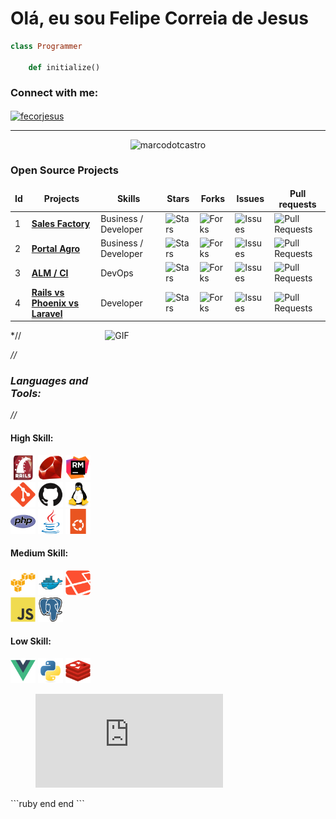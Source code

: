 # Olá, eu sou Felipe Correia de Jesus

```ruby 
class Programmer

	def initialize() 
```

<p align="left">
    <h3 align="left">Connect with me:</h3>
    <a href="https://linkedin.com/in/fecorjesus" target="_blank"><img align="center" src="https://github.com/fecorjesus/fecorjesus/blob/master/linkedin.png?raw=true" alt="fecorjesus" height="30" width="40" /></a>
  
</p>

---

<p align="center"> <img src="https://komarev.com/ghpvc/?username=marcodotcastro" alt="marcodotcastro" /> </p>


<h3>Open Source Projects</h3>
<table>
    <thead align="center">
        <tr border: none;>
            <td><b>Id</b></td>
	    <td><b>Projects</b></td>
	    <td><b>Skills</b></td>
            <td><b>Stars</b></td>
            <td><b>Forks</b></td>
            <td><b>Issues</b></td>
            <td><b>Pull requests</b></td>
        </tr>
    </thead>
    <tbody>
	<tr>
		<td>1</td>
            	<td><a href="https://github.com/marcodotcastro/sale-factory"><b>Sales Factory</b></a></td>
		<td>Business / Developer</td>
            	<td><img alt="Stars" src="https://img.shields.io/github/stars/marcodotcastro/sale-factory?style=flat-square&labelColor=343b41" /></td>
            	<td><img alt="Forks" src="https://img.shields.io/github/forks/marcodotcastro/sale-factory?style=flat-square&labelColor=343b41" /></td>
            	<td><img alt="Issues" src="https://img.shields.io/github/issues/marcodotcastro/sale-factory?style=flat-square&labelColor=343b41" /></td>
            	<td><img alt="Pull Requests" src="https://img.shields.io/github/issues-pr/marcodotcastro/sale-factory?style=flat-square&labelColor=343b41" /></td>
        </tr>
        <tr>
		<td>2</td>
		<td><a href="https://github.com/marcodotcastro/portal-agro"><b>Portal Agro</b></a></td>
	 	<td>Business / Developer</td>
	    	<td><img alt="Stars" src="https://img.shields.io/github/stars/marcodotcastro/portal-agro?style=flat-square&labelColor=343b41" /></td>
            	<td><img alt="Forks" src="https://img.shields.io/github/forks/marcodotcastro/portal-agro?style=flat-square&labelColor=343b41" /></td>
            	<td><img alt="Issues" src="https://img.shields.io/github/issues/marcodotcastro/portal-agro?style=flat-square&labelColor=343b41" /></td>
            	<td><img alt="Pull Requests" src="https://img.shields.io/github/issues-pr/marcodotcastro/portal-agro?style=flat-square&labelColor=343b41" /></td>
        </tr>
        <tr>
		<td>3</td>
            	<td><a href="https://github.com/marcodotcastro/application-lifecycle-management"><b>ALM / CI</b></a></td>
		<td>DevOps</td>
            	<td><img alt="Stars" src="https://img.shields.io/github/stars/marcodotcastro/application-lifecycle-management?style=flat-square&labelColor=343b41" /></td>
            	<td><img alt="Forks" src="https://img.shields.io/github/forks/marcodotcastro/application-lifecycle-management?style=flat-square&labelColor=343b41" /></td>
            	<td><img alt="Issues" src="https://img.shields.io/github/issues/marcodotcastro/application-lifecycle-management?style=flat-square&labelColor=343b41" /></td>
            	<td><img alt="Pull Requests" src="https://img.shields.io/github/issues-pr/marcodotcastro/application-lifecycle-management?style=flat-square&labelColor=343b41" /></td>
        </tr>
	 <tr>
		<td>4</td>
            	<td><a href="https://github.com/marcodotcastro/study-rails-vs-phoenix-vs-laravel"><b>Rails vs Phoenix vs Laravel</b></a></td>
		<td>Developer</td>
            	<td><img alt="Stars" src="https://img.shields.io/github/stars/marcodotcastro/study-rails-vs-phoenix-vs-laravel?style=flat-square&labelColor=343b41" /></td>
            	<td><img alt="Forks" src="https://img.shields.io/github/forks/marcodotcastro/study-rails-vs-phoenix-vs-laravel?style=flat-square&labelColor=343b41" /></td>
            	<td><img alt="Issues" src="https://img.shields.io/github/issues/marcodotcastro/study-rails-vs-phoenix-vs-laravel?style=flat-square&labelColor=343b41" /></td>
            	<td><img alt="Pull Requests" src="https://img.shields.io/github/issues-pr/marcodotcastro/study-rails-vs-phoenix-vs-laravel?style=flat-square&labelColor=343b41" /></td>
        </tr>
    </tbody>
</table>

*// <img align="right" alt="GIF" src="https://github.com/marcodotcastro/marcodotcastro/blob/master/code.gif?raw=true" width="70%" height="400px" />

*// <h3 align="left">Languages and Tools:</h3> //*
    <p align="left">
        <h4 align="left">High Skill:</h4>
        <a href="https://stackshare.io/rails" target="_blank"><img src="https://github.com/devicons/devicon/raw/master/icons/rails/rails-original-wordmark.svg" alt="rails" width="40" height="40" /></a>
        <a href="https://stackshare.io/ruby" target="_blank"><img src="https://github.com/devicons/devicon/raw/master/icons/ruby/ruby-original.svg" alt="ruby" width="40" height="40" /></a>
        <a href="https://stackshare.io/rubymine" target="_blank"><img src="https://github.com/devicons/devicon/raw/master/icons/rubymine/rubymine-original.svg" alt="java" width="40" height="40" /></a>
        <a href="https://stackshare.io/git" target="_blank"><img src="https://github.com/devicons/devicon/raw/master/icons/git/git-original.svg" alt="git" width="40" height="40" /></a>
        <a href="https://stackshare.io/github" target="_blank"><img src="https://github.com/devicons/devicon/raw/master/icons/github/github-original.svg" alt="github" width="40" height="40" /></a>
        <a href="https://stackshare.io/linux" target="_blank"><img src="https://github.com/devicons/devicon/raw/master/icons/linux/linux-original.svg" alt="linux" width="40" height="40" /></a>
        <a href="https://stackshare.io/php" target="_blank"><img src="https://github.com/devicons/devicon/raw/master/icons/php/php-original.svg" alt="php" width="40" height="40" /></a>
        <a href="https://stackshare.io/java" target="_blank"><img src="https://github.com/devicons/devicon/raw/master/icons/java/java-original.svg" alt="java" width="40" height="40" /></a>
        <a href="https://stackshare.io/ubuntu" target="_blank"><img src="https://github.com/devicons/devicon/raw/master/icons/ubuntu/ubuntu-plain.svg" alt="java" width="40" height="40" /></a>
        <h4 align="left">Medium Skill:</h4>
        <a href="https://stackshare.io/search/q=aws" target="_blank"><img src="https://github.com/devicons/devicon/raw/master/icons/amazonwebservices/amazonwebservices-original.svg" alt="aws" width="40" height="40" /></a>
        <a href="https://stackshare.io/docker" target="_blank"><img src="https://github.com/devicons/devicon/raw/master/icons/docker/docker-original.svg" alt="docker" width="40" height="40" /></a>
        <a href="https://stackshare.io/laravel" target="_blank"><img src="https://github.com/devicons/devicon/raw/master/icons/laravel/laravel-plain.svg" alt="laravel" width="40" height="40" /></a>
        <a href="https://stackshare.io/javascript" target="_blank"><img src="https://github.com/devicons/devicon/raw/master/icons/javascript/javascript-original.svg" alt="javascript" width="40" height="40" /></a>
	<a href="https://stackshare.io/postgresql" target="_blank"><img src="https://github.com/devicons/devicon/raw/master/icons/postgresql/postgresql-original.svg" alt="postgresql" width="40" height="40" /></a>
        <h4 align="left">Low Skill:</h4>
        <a href="https://stackshare.io/vuejs" target="_blank"><img src="https://github.com/devicons/devicon/raw/master/icons/vuejs/vuejs-original.svg" alt="vuejs" width="40" height="40" /></a>
        <a href="https://stackshare.io/python" target="_blank"><img src="https://github.com/devicons/devicon/raw/master/icons/python/python-original.svg" alt="python" width="40" height="40" /></a>
        <a href="https://stackshare.io/redis" target="_blank"><img src="https://github.com/devicons/devicon/raw/master/icons/redis/redis-original.svg" alt="redis" width="40" height="40" /></a>
    </p>
<figure>
	<embed src="https://wakatime.com/share/@marcodotcastro/7cd3cbfb-1783-43d5-9708-4d309157fe7a.svg"></embed></figure>
```ruby 
	end 
end 
```



